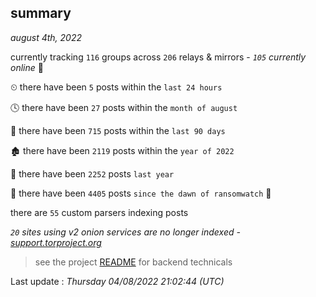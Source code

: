 
## summary
_august 4th, 2022_

currently tracking `116` groups across `206` relays & mirrors - _`105` currently online_ 📡

⏲ there have been `5` posts within the `last 24 hours`

🕓 there have been `27` posts within the `month of august`

📅 there have been `715` posts within the `last 90 days`

🏚 there have been `2119` posts within the `year of 2022`

🚀 there have been `2252` posts `last year`

🦕 there have been `4405` posts `since the dawn of ransomwatch` 🐣

there are `55` custom parsers indexing posts

_`20` sites using v2 onion services are no longer indexed - [support.torproject.org](https://support.torproject.org/onionservices/v2-deprecation/)_

> see the project [README](https://github.com/jmousqueton/ransomwatch#readme) for backend technicals



Last update : _Thursday 04/08/2022 21:02:44 (UTC)_

